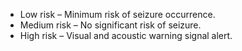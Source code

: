 - Low risk – Minimum risk of seizure occurrence.
- Medium risk – No significant risk of seizure.
- High risk – Visual and acoustic warning signal alert.